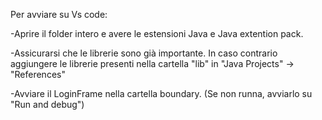 Per avviare su Vs code: 

-Aprire il folder intero e avere le estensioni Java e Java extention pack.

-Assicurarsi che le librerie sono già importante. In caso contrario aggiungere le librerie presenti nella cartella "lib" in "Java Projects" -> "References"

-Avviare il LoginFrame nella cartella boundary. (Se non runna, avviarlo su "Run and debug")